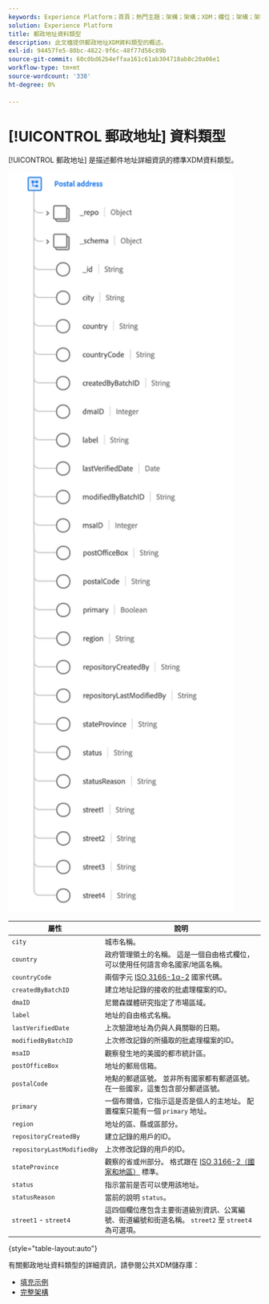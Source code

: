 ```yaml
---
keywords: Experience Platform；首頁；熱門主題；架構；架構；XDM；欄位；架構；架構；地址；xdm:address;datatype；資料類型；
solution: Experience Platform
title: 郵政地址資料類型
description: 此文檔提供郵政地址XDM資料類型的概述。
exl-id: 94457fe5-80bc-4822-9f6c-48f77d56c89b
source-git-commit: 60c0bd62b4effaa161c61ab304718ab8c20a06e1
workflow-type: tm+mt
source-wordcount: '338'
ht-degree: 0%

---
```


# [!UICONTROL 郵政地址] 資料類型

[!UICONTROL 郵政地址] 是描述郵件地址詳細資訊的標準XDM資料類型。

<img src="../images/data-types/postal-address.png" width="450" /><br />

| 屬性 | 說明 |
| --- | --- |
| `city` | 城市名稱。 |
| `country` | 政府管理領土的名稱。 這是一個自由格式欄位，可以使用任何語言命名國家/地區名稱。 |
| `countryCode` | 兩個字元 <a href="https://datahub.io/core/country-list">ISO 3166-1α-2</a> 國家代碼。 |
| `createdByBatchID` | 建立地址記錄的接收的批處理檔案的ID。 |
| `dmaID` | 尼爾森媒體研究指定了市場區域。 |
| `label` | 地址的自由格式名稱。 |
| `lastVerifiedDate` | 上次驗證地址為仍與人員關聯的日期。 |
| `modifiedByBatchID` | 上次修改記錄的所攝取的批處理檔案的ID。 |
| `msaID` | 觀察發生地的美國的都市統計區。 |
| `postOfficeBox` | 地址的郵局信箱。 |
| `postalCode` | 地點的郵遞區號。 並非所有國家都有郵遞區號。 在一些國家，這隻包含部分郵遞區號。 |
| `primary` | 一個布爾值，它指示這是否是個人的主地址。 配置檔案只能有一個 `primary` 地址。 |
| `region` | 地址的區、縣或區部分。 |
| `repositoryCreatedBy` | 建立記錄的用戶的ID。 |
| `repositoryLastModifiedBy` | 上次修改記錄的用戶的ID。 |
| `stateProvince` | 觀察的省或州部分。 格式跟在 [ISO 3166-2（國家和地區）](https://www.unece.org/cefact/locode/subdivisions.html) 標準。 |
| `status` | 指示當前是否可以使用該地址。 |
| `statusReason` | 當前的說明 `status`。 |
| `street1` - `street4` | 這四個欄位應包含主要街道級別資訊、公寓編號、街道編號和街道名稱。 `street2` 至 `street4` 為可選項。 |

{style="table-layout:auto"}

有關郵政地址資料類型的詳細資訊，請參閱公共XDM儲存庫：

* [填充示例](https://github.com/adobe/xdm/blob/master/components/datatypes/demographic/address.example.1.json)
* [完整架構](https://github.com/adobe/xdm/blob/master/components/datatypes/demographic/address.schema.json)
